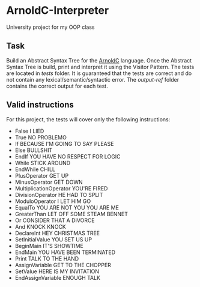# ArnoldC-Interpreter
University project for my OOP class

## Task

Build an Abstract Syntax Tree for the [ArnoldC](https://github.com/lhartikk/ArnoldC/wiki/ArnoldC) language. Once the Abstract Syntax Tree is build, print and interpret it using the Visitor Pattern. The tests are located in _tests_ folder. It is guaranteed that the tests are correct and do not contain any lexical/semantic/syntactic error. The _output-ref_ folder contains the correct output for each test.

## Valid instructions
For this project, the tests will cover only the following instructions:
- False I LIED
- True NO PROBLEMO
- If BECAUSE I'M GOING TO SAY PLEASE
- Else BULLSHIT
- EndIf YOU HAVE NO RESPECT FOR LOGIC
- While STICK AROUND
- EndWhile CHILL
- PlusOperator GET UP
- MinusOperator GET DOWN
- MultiplicationOperator YOU'RE FIRED
- DivisionOperator HE HAD TO SPLIT
- ModuloOperator I LET HIM GO
- EqualTo YOU ARE NOT YOU YOU ARE ME
- GreaterThan LET OFF SOME STEAM BENNET
- Or CONSIDER THAT A DIVORCE
- And KNOCK KNOCK
- DeclareInt HEY CHRISTMAS TREE
- SetInitialValue YOU SET US UP
- BeginMain IT'S SHOWTIME
- EndMain YOU HAVE BEEN TERMINATED
- Print TALK TO THE HAND
- AssignVariable GET TO THE CHOPPER
- SetValue HERE IS MY INVITATION
- EndAssignVariable ENOUGH TALK
